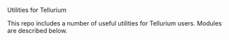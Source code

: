 Utilities for Tellurium

This repo includes a number of useful utilities for Tellurium users.
Modules are described below.



